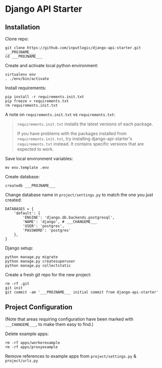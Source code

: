 # Django API Starter

## Installation

Clone repo:
```
git clone https://github.com/inputlogic/django-api-starter.git ___PROJNAME___
cd ___PROJNAME___
```

Create and activate local python environment:
```
virtualenv env
. ./env/bin/activate
```

Install requirements:

```
pip install -r requirements.init.txt
pip freeze > requirements.txt
rm requirements.init.txt
```

A note on `requirements.init.txt` vs `requirements.txt`:

> `requirements.init.txt` installs the latest versions of each package.
>
> If you have problems with the packages installed from `requirements.init.txt`,
> try installing django-api-starter's `requirements.txt` instead. It contains
> specific versions that are expected to work.

Save local environment variables:

```
mv env.template .env
```

Create database:
```
createdb ___PROJNAME___
```

Change database name in `project/settings.py` to match the one you just created:
```
DATABASES = {
    'default': {
        'ENGINE': 'django.db.backends.postgresql',
        'NAME': 'django', # ___CHANGEME___
        'USER': 'postgres',
        'PASSWORD': 'postgres'
    },
}
```

Django setup:
```
python manage.py migrate
python manage.py createsuperuser
python manage.py collectstatic
```

Create a fresh git repo for the new project:
```
rm -rf .git
git init
git commit -am '___PROJNAME___ initial commit from django-api-starter'
```

## Project Configuration

(Note that areas requiring configuration have been marked with `___CHANGEME___`,
to make them easy to find.)

Delete example apps:
```
rm -rf apps/workerexample
rm -rf apps/proxyexample
```

Remove references to example apps from `project/settings.py` & `project/urls.py`
